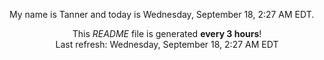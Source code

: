 My name is Tanner and today is Wednesday, September 18, 2:27 AM EDT.

<p align="center">This <i>README</i> file is generated <b>every 3 hours</b>!</br>Last refresh: Wednesday, September 18, 2:27 AM EDT<br /></p>
